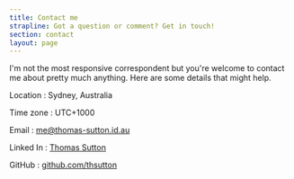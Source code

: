 ```yaml
---
title: Contact me
strapline: Got a question or comment? Get in touch!
section: contact
layout: page
---
```


I'm not the most responsive correspondent but you're welcome to contact me
about pretty much anything. Here are some details that might help.

Location
: Sydney, Australia

Time zone
: UTC+1000

Email
: [me@thomas-sutton.id.au](mailto:me@thomas-sutton.id.au)

Linked In
: [Thomas Sutton](https://au.linkedin.com/in/thsutton)

GitHub
: [github.com/thsutton](https://github.com/thsutton)
